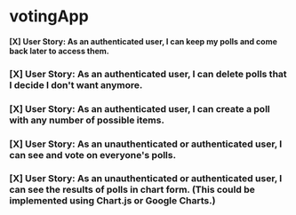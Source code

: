 # votingApp

#### [X] User Story: As an authenticated user, I can keep my polls and come back later to access them.

### [X] User Story: As an authenticated user, I can delete polls that I decide I don't want anymore.

### [X] User Story: As an authenticated user, I can create a poll with any number of possible items.

### [X] User Story: As an unauthenticated or authenticated user, I can see and vote on everyone's polls.

### [X] User Story: As an unauthenticated or authenticated user, I can see the results of polls in chart form. (This could be implemented using Chart.js or Google Charts.)

